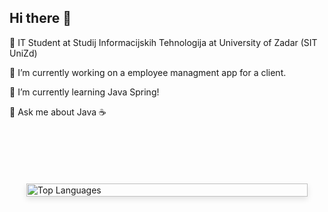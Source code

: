 ## Hi there 👋

🧠 IT Student at Studij Informacijskih Tehnologija at University of Zadar (SIT UniZd)

🔭 I’m currently working on a employee managment app for a client. 

🌱 I’m currently learning Java Spring!

💬 Ask me about Java ☕

<br>

<div style="display: flex; flex-direction: column; align-items: center; gap: 20px; padding: 20px;">
  <hr>
  <img src="https://github-readme-stats-josipkis-projects.vercel.app//api/top-langs/?username=JosipKis&role=owner,collaborator&exclude_repo=final-project-24-JosipKis,eimovina&size_weight=0.5&count_weight=0.5&layout=compact&langs_count=8&theme=aura" alt="Top Languages" style="width: 100%; max-width: 450px; box-shadow: 0px 4px 10px rgba(0, 0, 0, 0.1);"/>

</div>


<!--
**JosipKis/JosipKis** is a ✨ _special_ ✨ repository because its `README.md` (this file) appears on your GitHub profile.

Here are some ideas to get you started:




- 
- 👯 I’m looking to collaborate on ...
- 🤔 I’m looking for help with ...
-  ...
- 📫 How to reach me: ...
- 😄 Pronouns: ...
- ⚡ Fun fact: ...
-->
